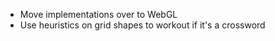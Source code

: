 - Move implementations over to WebGL
- Use heuristics on grid shapes to workout if it's a crossword
